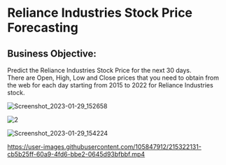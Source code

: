 # Reliance Industries Stock Price Forecasting
## Business Objective:<br>
Predict the Reliance Industries Stock Price for the next 30 days.<br>There are Open, High, Low and Close prices that you need to obtain from the web for each day starting from 2015 to 2022 for Reliance Industries stock.

![Screenshot_2023-01-29_152658](https://user-images.githubusercontent.com/105847912/215322018-6baf4c40-3d98-4261-9ebf-120c3485a00d.png)

![2](https://user-images.githubusercontent.com/105847912/215322029-00abd859-5733-47b1-aafd-8ce10f086d93.png)

![Screenshot_2023-01-29_154224](https://user-images.githubusercontent.com/105847912/215322031-6f9f3b22-47f7-4a44-835e-0727832d7468.png)

https://user-images.githubusercontent.com/105847912/215322131-cb5b25ff-60a9-4fd6-bbe2-0645d93bfbbf.mp4


